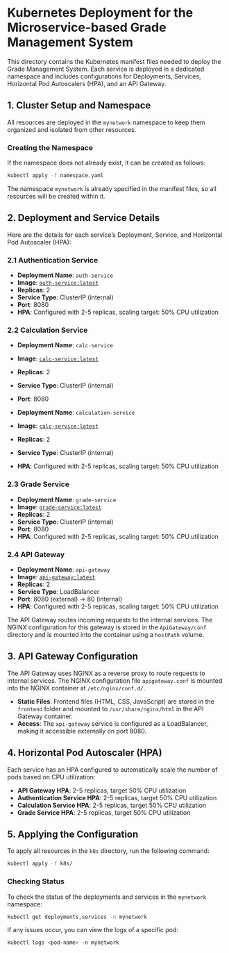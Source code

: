 # Kubernetes Deployment for the Microservice-based Grade Management System

This directory contains the Kubernetes manifest files needed to deploy the Grade Management System. Each service is deployed in a dedicated namespace and includes configurations for Deployments, Services, Horizontal Pod Autoscalers (HPA), and an API Gateway.

## 1. Cluster Setup and Namespace

All resources are deployed in the `mynetwork` namespace to keep them organized and isolated from other resources.

### Creating the Namespace

If the namespace does not already exist, it can be created as follows:

```bash
kubectl apply -f namespace.yaml
```

The namespace `mynetwork` is already specified in the manifest files, so all resources will be created within it.

## 2. Deployment and Service Details

Here are the details for each service’s Deployment, Service, and Horizontal Pod Autoscaler (HPA):

### 2.1 Authentication Service

- **Deployment Name**: `auth-service`
- **Image**: [`auth-service:latest`](https://hub.docker.com/repository/docker/kurizakii/auth-service/general)
- **Replicas**: 2
- **Service Type**: ClusterIP (internal)
- **Port**: 8080
- **HPA**: Configured with 2-5 replicas, scaling target: 50% CPU utilization

### 2.2 Calculation Service

- **Deployment Name**: `calc-service`
- **Image**: [`calc-service:latest`](https://hub.docker.com/repository/docker/kurizakii/calc-service/general)
- **Replicas**: 2
- **Service Type**: ClusterIP (internal)
- **Port**: 8080

- **Deployment Name**: `calculation-service`
- **Image**: [`calc-service:latest`](https://hub.docker.com/repository/docker/kurizakii/calc-service/general)
- **Replicas**: 2
- **Service Type**: ClusterIP (internal)
- **HPA**: Configured with 2-5 replicas, scaling target: 50% CPU utilization

### 2.3 Grade Service

- **Deployment Name**: `grade-service`
- **Image**: [`grade-service:latest`](https://hub.docker.com/repository/docker/kurizakii/grade-service/general)
- **Replicas**: 2
- **Service Type**: ClusterIP (internal)
- **Port**: 8080
- **HPA**: Configured with 2-5 replicas, scaling target: 50% CPU utilization

### 2.4 API Gateway

- **Deployment Name**: `api-gateway`
- **Image**: [`api-gateway:latest`](https://hub.docker.com/repository/docker/kurizakii/api-gateway/general)
- **Replicas**: 2
- **Service Type**: LoadBalancer
- **Port**: 8080 (external) -> 80 (internal)
- **HPA**: Configured with 2-5 replicas, scaling target: 50% CPU utilization

The API Gateway routes incoming requests to the internal services. The NGINX configuration for this gateway is stored in the `ApiGateway/conf` directory and is mounted into the container using a `hostPath` volume.

## 3. API Gateway Configuration

The API Gateway uses NGINX as a reverse proxy to route requests to internal services. The NGINX configuration file `apigateway.conf` is mounted into the NGINX container at `/etc/nginx/conf.d/`.

- **Static Files**: Frontend files (HTML, CSS, JavaScript) are stored in the `frontend` folder and mounted to `/usr/share/nginx/html` in the API Gateway container.
- **Access**: The `api-gateway` service is configured as a LoadBalancer, making it accessible externally on port 8080.

## 4. Horizontal Pod Autoscaler (HPA)

Each service has an HPA configured to automatically scale the number of pods based on CPU utilization:

- **API Gateway HPA**: 2-5 replicas, target 50% CPU utilization
- **Authentication Service HPA**: 2-5 replicas, target 50% CPU utilization
- **Calculation Service HPA**: 2-5 replicas, target 50% CPU utilization
- **Grade Service HPA**: 2-5 replicas, target 50% CPU utilization

## 5. Applying the Configuration

To apply all resources in the `k8s` directory, run the following command:

```bash
kubectl apply -f k8s/
```

### Checking Status

To check the status of the deployments and services in the `mynetwork` namespace:

```bash
kubectl get deployments,services -n mynetwork
```

If any issues occur, you can view the logs of a specific pod:

```bash
kubectl logs <pod-name> -n mynetwork
```
